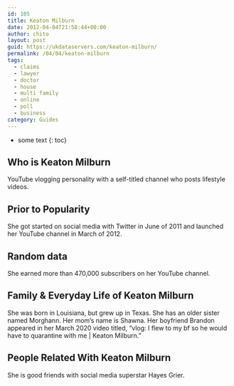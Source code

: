 ```yaml
---
id: 105
title: Keaton Milburn
date: 2012-04-04T21:58:44+00:00
author: chito
layout: post
guid: https://ukdataservers.com/keaton-milburn/
permalink: /04/04/keaton-milburn
tags:
  - claims
  - lawyer
  - doctor
  - house
  - multi family
  - online
  - poll
  - business
category: Guides
---
```


* some text
{: toc}


## Who is  Keaton Milburn
                  
                  
                  
YouTube vlogging personality with a self-titled channel who posts lifestyle videos.
                  
                
                
                
## Prior to Popularity 
                  
                  
                  
She got started on social media with Twitter in June of 2011 and launched her YouTube channel in March of 2012.
                  
                
                
                
## Random data 
                  
                  
                  
She earned more than 470,000 subscribers on her YouTube channel.
                  
                
                
                
## Family & Everyday Life of Keaton Milburn
                  
                  
                  
She was born in Louisiana, but grew up in Texas. She has an older sister named Morghann. Her mom&#8217;s name is Shawna. Her boyfriend Brandon appeared in her March 2020 video titled, &#8220;vlog: I flew to my bf so he would have to quarantine with me | Keaton Milburn.&#8221; 
                  
                
                
                
## People Related With  Keaton Milburn
                  
                  
                  
She is good friends with social media superstar Hayes Grier.
                  
                
              
            
          
          
          
    
    
  
